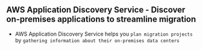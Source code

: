 ## AWS Application Discovery Service - Discover on-premises applications to streamline migration

- AWS Application Discovery Service helps you `plan migration projects` by `gathering information about their on-premises data centers`
